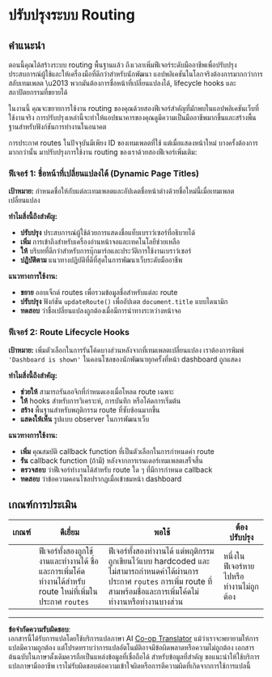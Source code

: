 <!--
CO_OP_TRANSLATOR_METADATA:
{
  "original_hash": "df0dcecddcd28ea8cbf6ede0ad57d673",
  "translation_date": "2025-10-23T21:12:34+00:00",
  "source_file": "7-bank-project/1-template-route/assignment.md",
  "language_code": "th"
}
-->
# ปรับปรุงระบบ Routing

## คำแนะนำ

ตอนนี้คุณได้สร้างระบบ routing พื้นฐานแล้ว ถึงเวลาเพิ่มฟีเจอร์ระดับมืออาชีพเพื่อปรับปรุงประสบการณ์ผู้ใช้และให้เครื่องมือที่ดีกว่าสำหรับนักพัฒนา แอปพลิเคชันในโลกจริงต้องการมากกว่าการสลับเทมเพลต \u2013 พวกมันต้องการชื่อหน้าที่เปลี่ยนแปลงได้, lifecycle hooks และสถาปัตยกรรมที่ขยายได้

ในงานนี้ คุณจะขยายการใช้งาน routing ของคุณด้วยสองฟีเจอร์สำคัญที่มักพบในแอปพลิเคชันเว็บที่ใช้งานจริง การปรับปรุงเหล่านี้จะทำให้แอปธนาคารของคุณดูมีความเป็นมืออาชีพมากขึ้นและสร้างพื้นฐานสำหรับฟังก์ชันการทำงานในอนาคต

การประกาศ routes ในปัจจุบันมีเพียง ID ของเทมเพลตที่ใช้ แต่เมื่อแสดงหน้าใหม่ บางครั้งต้องการมากกว่านั้น มาปรับปรุงการใช้งาน routing ของเราด้วยสองฟีเจอร์เพิ่มเติม:

### ฟีเจอร์ 1: ชื่อหน้าที่เปลี่ยนแปลงได้ (Dynamic Page Titles)
**เป้าหมาย:** กำหนดชื่อให้กับแต่ละเทมเพลตและอัปเดตชื่อหน้าต่างด้วยชื่อใหม่นี้เมื่อเทมเพลตเปลี่ยนแปลง

**ทำไมสิ่งนี้ถึงสำคัญ:**
- **ปรับปรุง** ประสบการณ์ผู้ใช้ด้วยการแสดงชื่อแท็บเบราว์เซอร์ที่อธิบายได้
- **เพิ่ม** การเข้าถึงสำหรับเครื่องอ่านหน้าจอและเทคโนโลยีช่วยเหลือ  
- **ให้** บริบทที่ดีกว่าสำหรับการบุ๊กมาร์กและประวัติการใช้งานเบราว์เซอร์
- **ปฏิบัติตาม** แนวทางปฏิบัติที่ดีที่สุดในการพัฒนาเว็บระดับมืออาชีพ

**แนวทางการใช้งาน:**
- **ขยาย** ออบเจ็กต์ routes เพื่อรวมข้อมูลชื่อสำหรับแต่ละ route
- **ปรับปรุง** ฟังก์ชัน `updateRoute()` เพื่ออัปเดต `document.title` แบบไดนามิก
- **ทดสอบ** ว่าชื่อเปลี่ยนแปลงถูกต้องเมื่อมีการนำทางระหว่างหน้าจอ

### ฟีเจอร์ 2: Route Lifecycle Hooks  
**เป้าหมาย:** เพิ่มตัวเลือกในการรันโค้ดบางส่วนหลังจากที่เทมเพลตเปลี่ยนแปลง เราต้องการพิมพ์ `'Dashboard is shown'` ในคอนโซลของนักพัฒนาทุกครั้งที่หน้า dashboard ถูกแสดง

**ทำไมสิ่งนี้ถึงสำคัญ:**
- **ช่วยให้** สามารถรันลอจิกที่กำหนดเองเมื่อโหลด route เฉพาะ
- **ให้** hooks สำหรับการวิเคราะห์, การบันทึก หรือโค้ดการเริ่มต้น
- **สร้าง** พื้นฐานสำหรับพฤติกรรม route ที่ซับซ้อนมากขึ้น
- **แสดงให้เห็น** รูปแบบ observer ในการพัฒนาเว็บ

**แนวทางการใช้งาน:**
- **เพิ่ม** คุณสมบัติ callback function ที่เป็นตัวเลือกในการกำหนดค่า route
- **รัน** callback function (ถ้ามี) หลังจากการเรนเดอร์เทมเพลตเสร็จสิ้น
- **ตรวจสอบ** ว่าฟีเจอร์ทำงานได้สำหรับ route ใด ๆ ที่มีการกำหนด callback
- **ทดสอบ** ว่าข้อความคอนโซลปรากฏเมื่อเข้าชมหน้า dashboard

## เกณฑ์การประเมิน

| เกณฑ์ | ดีเยี่ยม                                                                                                                          | พอใช้                                                                                                                                                                                  | ต้องปรับปรุง                                       |
| -------- | ---------------------------------------------------------------------------------------------------------------------------------- | ----------------------------------------------------------------------------------------------------------------------------------------------------------------------------------------- | ------------------------------------------------------- |
|          | ฟีเจอร์ทั้งสองถูกใช้งานและทำงานได้ ชื่อและการเพิ่มโค้ดทำงานได้สำหรับ route ใหม่ที่เพิ่มในประกาศ `routes` | ฟีเจอร์ทั้งสองทำงานได้ แต่พฤติกรรมถูกเขียนไว้แบบ hardcoded และไม่สามารถกำหนดค่าได้ผ่านการประกาศ `routes` การเพิ่ม route ที่สามพร้อมชื่อและการเพิ่มโค้ดไม่ทำงานหรือทำงานบางส่วน | หนึ่งในฟีเจอร์หายไปหรือทำงานไม่ถูกต้อง |

---

**ข้อจำกัดความรับผิดชอบ**:  
เอกสารนี้ได้รับการแปลโดยใช้บริการแปลภาษา AI [Co-op Translator](https://github.com/Azure/co-op-translator) แม้ว่าเราจะพยายามให้การแปลมีความถูกต้อง แต่โปรดทราบว่าการแปลอัตโนมัติอาจมีข้อผิดพลาดหรือความไม่ถูกต้อง เอกสารต้นฉบับในภาษาดั้งเดิมควรถือเป็นแหล่งข้อมูลที่เชื่อถือได้ สำหรับข้อมูลที่สำคัญ ขอแนะนำให้ใช้บริการแปลภาษามืออาชีพ เราไม่รับผิดชอบต่อความเข้าใจผิดหรือการตีความผิดที่เกิดจากการใช้การแปลนี้
